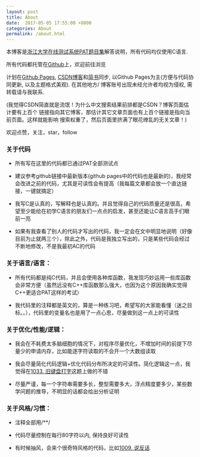 ```yaml
---
layout: post
title: About
date:  2017-05-05 17:55:00 +0800
categories: About
permalink: /about.html
---
```


本博客是[浙江大学在线测试系统PAT题目集][PAT]解答说明，所有代码均仅使用C语言.

所有代码都托管在[Github][]上，欢迎前往浏览

计划在[Github Pages][gh-pages], [CSDN博客][CSDN]和[简书][Jianshu]同步, 以Github
Pages为主(方便与代码协同更新, 以及主题格式美观). 在其他地方/
博客账号出现未经允许者均视为侵权, 需转载请与我联系.

(我觉得CSDN简直就是流氓！为什么中文搜索结果前排都是CSDN？博客页面估计要有上百个
链接指向其它博客，那估计其它文章页面也有上百个链接是指向当前页面。这样就能影响
搜索权重了，然后页面里挤满了眼花缭乱的无关文章！)

欢迎点赞，关注，star，follow

### 关于代码

- 所有写在这里的代码都已通过PAT全部测试点

- 建议参考github链接中最新版本(github pages中的代码也是最新的)，我经常会改进之前的代码，尤其是可读性会有提高（我每篇文章都会放一个直达链接，一键就搞定）

- 我写C是认真的，写解释也是认真的。并且觉得自己的代码质量还是很高，希望至少能给在初学C语言的朋友们一点点的启发，甚至还能让C语言高手们眼前一亮

- 如果有我查看了别人的代码才写出的代码，我一定会在文中明显地说明（好像目前为止就两三个），除此之外，代码是我独立写出的，只是某些代码会经过不断地修改，不是我最初AC的代码

### 关于语言/语言：

- 所有代码都是纯C代码，并且会使用各种库函数，我发现巧妙运用一些库函数会非常方便（虽然远没有C++库函数那么强大，也因为这个原因我确实觉得C++更适合PAT这样的考试）

- 我代码里的注释都是英文的，算是一种练习吧，希望写的大家能看懂（迷之目标。。），代码里的变量名也是用了一点心思，尽量做到这一点上的可读性

### 关于优化/性能/逻辑：

- 我会在不耗费太多脑细胞的情况下，对程序尽量优化，不增加时间的前提下尽量少的申请内存，比如能逐字符读取的不会开一个大数组读取

- 我会尽量简化代码逻辑+优化代码分布所决定的可读性。简化逻辑这一点，我觉得在[1033. 旧键盘打字](https://oliverlew.github.io/PAT/Basic/1033.html)这题上做的不错

- 尽量严谨，每一个字符串需要多长，整型需要多大，浮点精度要多少，某些数学问题的推导，不明显的话都会给出分析证明

### 关于风格/习惯：

- 注释全部用/**/

- 代码尽量控制在每行80字符以内, 保持良好可读性

- 有时候抽风，会来个很奇特风格的代码，比如[1009. 说反话](https://oliverlew.github.io/PAT/Basic/1009.html)

[PAT]: https://pintia.cn/problem-sets
[Github]: https://github.com/OliverLew/PAT
[gh-pages]: https://oliverlew.github.io/PAT/
[CSDN]: https://blog.csdn.net/Oliver__Lew
[Jianshu]: https://www.jianshu.com/u/6d7ea07c8f6e
